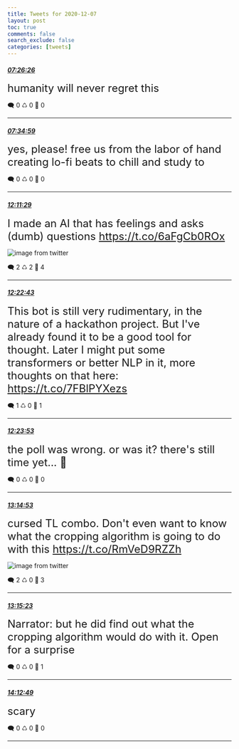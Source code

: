 ```yaml
---
title: Tweets for 2020-12-07
layout: post
toc: true
comments: false
search_exclude: false
categories: [tweets]
---
```



#### <a href = "https://twitter.com/deepfates/status/1335953821902622721">*07:26:26*</a>

<font size="5">humanity will never regret this</font>



🗨️ 0 ♺ 0 🤍  0   

---
    
#### <a href = "https://twitter.com/deepfates/status/1335955971198210050">*07:34:59*</a>

<font size="5">yes, please! free us from the labor of hand creating lo-fi beats to chill and study to</font>



🗨️ 0 ♺ 0 🤍  0   

---
    
#### <a href = "https://twitter.com/deepfates/status/1336025556383453185">*12:11:29*</a>

<font size="5">I made an AI that has feelings and asks (dumb) questions  https://t.co/6aFgCb0ROx</font>

![image from twitter](/fastpages//images/EoqD7WqU0AAt6AD.jpg)


🗨️ 2 ♺ 2 🤍  4   

---
    
#### <a href = "https://twitter.com/deepfates/status/1336028384309039106">*12:22:43*</a>

<font size="5">This bot is still very rudimentary, in the nature of a hackathon project. But I've already found it to be a good tool for thought. Later I might put some transformers or better NLP in it, more thoughts on that here:   https://t.co/7FBlPYXezs</font>



🗨️ 1 ♺ 0 🤍  1   

---
    
#### <a href = "https://twitter.com/deepfates/status/1336028675297308674">*12:23:53*</a>

<font size="5">the poll was wrong. or was it? there's still time yet... 😬</font>



🗨️ 0 ♺ 0 🤍  0   

---
    
#### <a href = "https://twitter.com/deepfates/status/1336041512782626816">*13:14:53*</a>

<font size="5">cursed TL combo.  Don't even want to know what the cropping algorithm is going to do with this  https://t.co/RmVeD9RZZh</font>

![image from twitter](/fastpages//images/EoqSq9CUcAAhsHJ.jpg)


🗨️ 2 ♺ 0 🤍  3   

---
    
#### <a href = "https://twitter.com/deepfates/status/1336041637680537601">*13:15:23*</a>

<font size="5">Narrator: but he did find out what the cropping algorithm would do with it. Open for a surprise</font>



🗨️ 0 ♺ 0 🤍  1   

---
    
#### <a href = "https://twitter.com/deepfates/status/1336056089498984449">*14:12:49*</a>

<font size="5">scary</font>



🗨️ 0 ♺ 0 🤍  0   

---
    
            
